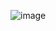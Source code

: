 ![image](https://user-images.githubusercontent.com/32263891/117579864-38b82380-b0f5-11eb-9446-0e173a8c85a6.png)
